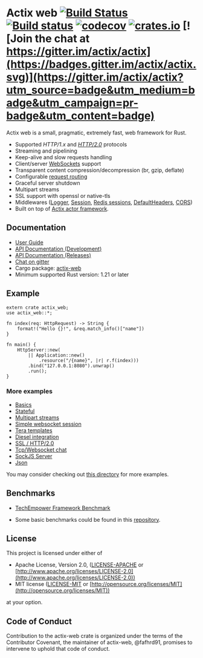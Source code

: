 # Actix web [![Build Status](https://travis-ci.org/actix/actix-web.svg?branch=master)](https://travis-ci.org/actix/actix-web) [![Build status](https://ci.appveyor.com/api/projects/status/kkdb4yce7qhm5w85/branch/master?svg=true)](https://ci.appveyor.com/project/fafhrd91/actix-web-hdy9d/branch/master) [![codecov](https://codecov.io/gh/actix/actix-web/branch/master/graph/badge.svg)](https://codecov.io/gh/actix/actix-web) [![crates.io](http://meritbadge.herokuapp.com/actix-web)](https://crates.io/crates/actix-web) [![Join the chat at https://gitter.im/actix/actix](https://badges.gitter.im/actix/actix.svg)](https://gitter.im/actix/actix?utm_source=badge&utm_medium=badge&utm_campaign=pr-badge&utm_content=badge)

Actix web is a small, pragmatic, extremely fast, web framework for Rust.

* Supported *HTTP/1.x* and [*HTTP/2.0*](https://actix.github.io/actix-web/guide/qs_13.html) protocols
* Streaming and pipelining
* Keep-alive and slow requests handling
* Client/server [WebSockets](https://actix.github.io/actix-web/guide/qs_9.html) support
* Transparent content compression/decompression (br, gzip, deflate)
* Configurable [request routing](https://actix.github.io/actix-web/guide/qs_5.html)
* Graceful server shutdown
* Multipart streams
* SSL support with openssl or native-tls
* Middlewares ([Logger](https://actix.github.io/actix-web/guide/qs_10.html#logging),
  [Session](https://actix.github.io/actix-web/guide/qs_10.html#user-sessions),
  [Redis sessions](https://github.com/actix/actix-redis),
  [DefaultHeaders](https://actix.github.io/actix-web/guide/qs_10.html#default-headers),
  [CORS](https://actix.github.io/actix-web/actix_web/middleware/cors/index.html))
* Built on top of [Actix actor framework](https://github.com/actix/actix).

## Documentation

* [User Guide](http://actix.github.io/actix-web/guide/)
* [API Documentation (Development)](http://actix.github.io/actix-web/actix_web/)
* [API Documentation (Releases)](https://docs.rs/actix-web/)
* [Chat on gitter](https://gitter.im/actix/actix)
* Cargo package: [actix-web](https://crates.io/crates/actix-web)
* Minimum supported Rust version: 1.21 or later

## Example

```rust,ignore
extern crate actix_web;
use actix_web::*;

fn index(req: HttpRequest) -> String {
    format!("Hello {}!", &req.match_info()["name"])
}

fn main() {
    HttpServer::new(
        || Application::new()
            .resource("/{name}", |r| r.f(index)))
        .bind("127.0.0.1:8080").unwrap()
        .run();
}
```

### More examples

* [Basics](https://github.com/actix/actix-web/tree/master/examples/basics/)
* [Stateful](https://github.com/actix/actix-web/tree/master/examples/state/)
* [Multipart streams](https://github.com/actix/actix-web/tree/master/examples/multipart/)
* [Simple websocket session](https://github.com/actix/actix-web/tree/master/examples/websocket/)
* [Tera templates](https://github.com/actix/actix-web/tree/master/examples/template_tera/)
* [Diesel integration](https://github.com/actix/actix-web/tree/master/examples/diesel/)
* [SSL / HTTP/2.0](https://github.com/actix/actix-web/tree/master/examples/tls/)
* [Tcp/Websocket chat](https://github.com/actix/actix-web/tree/master/examples/websocket-chat/)
* [SockJS Server](https://github.com/actix/actix-sockjs)
* [Json](https://github.com/actix/actix-web/tree/master/examples/json/)

You may consider checking out
[this directory](https://github.com/actix/actix-web/tree/master/examples) for more examples.

## Benchmarks

* [TechEmpower Framework Benchmark](https://www.techempower.com/benchmarks/#section=data-r15&hw=ph&test=plaintext)

* Some basic benchmarks could be found in this [repository](https://github.com/fafhrd91/benchmarks).

## License

This project is licensed under either of

* Apache License, Version 2.0, ([LICENSE-APACHE](LICENSE-APACHE) or [http://www.apache.org/licenses/LICENSE-2.0](http://www.apache.org/licenses/LICENSE-2.0))
* MIT license ([LICENSE-MIT](LICENSE-MIT) or [http://opensource.org/licenses/MIT](http://opensource.org/licenses/MIT))

at your option.

## Code of Conduct

Contribution to the actix-web crate is organized under the terms of the
Contributor Covenant, the maintainer of actix-web, @fafhrd91, promises to
intervene to uphold that code of conduct.
